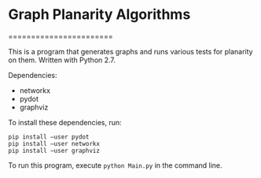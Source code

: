 # Graph Planarity Algorithms
=======================

This is a program that generates graphs and runs various tests for planarity on them. Written with Python 2.7.

Dependencies:

* networkx
* pydot
* graphviz

To install these dependencies, run:

```
pip install —user pydot
pip install —user networkx
pip install —user graphviz
```

To run this program, execute 
`python Main.py`
in the command line.